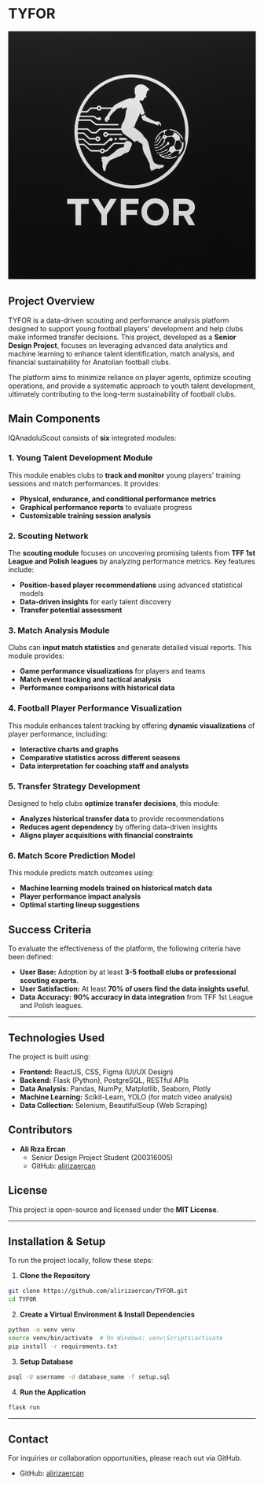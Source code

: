 # TYFOR
![TYFOR](TYFOR.png)
## Project Overview
TYFOR is a data-driven scouting and performance analysis platform designed to support young football players' development and help clubs make informed transfer decisions. This project, developed as a **Senior Design Project**, focuses on leveraging advanced data analytics and machine learning to enhance talent identification, match analysis, and financial sustainability for Anatolian football clubs.

The platform aims to minimize reliance on player agents, optimize scouting operations, and provide a systematic approach to youth talent development, ultimately contributing to the long-term sustainability of football clubs.

## Main Components
IQAnadoluScout consists of **six** integrated modules:

### 1. Young Talent Development Module
This module enables clubs to **track and monitor** young players' training sessions and match performances. It provides:
- **Physical, endurance, and conditional performance metrics**
- **Graphical performance reports** to evaluate progress
- **Customizable training session analysis**

### 2. Scouting Network
The **scouting module** focuses on uncovering promising talents from **TFF 1st League and Polish leagues** by analyzing performance metrics. Key features include:
- **Position-based player recommendations** using advanced statistical models
- **Data-driven insights** for early talent discovery
- **Transfer potential assessment**

### 3. Match Analysis Module
Clubs can **input match statistics** and generate detailed visual reports. This module provides:
- **Game performance visualizations** for players and teams
- **Match event tracking and tactical analysis**
- **Performance comparisons with historical data**

### 4. Football Player Performance Visualization
This module enhances talent tracking by offering **dynamic visualizations** of player performance, including:
- **Interactive charts and graphs**
- **Comparative statistics across different seasons**
- **Data interpretation for coaching staff and analysts**

### 5. Transfer Strategy Development
Designed to help clubs **optimize transfer decisions**, this module:
- **Analyzes historical transfer data** to provide recommendations
- **Reduces agent dependency** by offering data-driven insights
- **Aligns player acquisitions with financial constraints**

### 6. Match Score Prediction Model
This module predicts match outcomes using:
- **Machine learning models trained on historical match data**
- **Player performance impact analysis**
- **Optimal starting lineup suggestions**

## Success Criteria
To evaluate the effectiveness of the platform, the following criteria have been defined:
- **User Base:** Adoption by at least **3-5 football clubs or professional scouting experts**.
- **User Satisfaction:** At least **70% of users find the data insights useful**.
- **Data Accuracy:** **90% accuracy in data integration** from TFF 1st League and Polish leagues.

---

## Technologies Used
The project is built using:
- **Frontend:** ReactJS, CSS, Figma (UI/UX Design)
- **Backend:** Flask (Python), PostgreSQL, RESTful APIs
- **Data Analysis:** Pandas, NumPy, Matplotlib, Seaborn, Plotly
- **Machine Learning:** Scikit-Learn, YOLO (for match video analysis)
- **Data Collection:** Selenium, BeautifulSoup (Web Scraping)

## Contributors
- **Ali Rıza Ercan**
  - Senior Design Project Student (200316005)
  - GitHub: [alirizaercan](https://github.com/alirizaercan/TYFOR)

## License
This project is open-source and licensed under the **MIT License**.

---

## Installation & Setup
To run the project locally, follow these steps:

1. **Clone the Repository**
```bash
git clone https://github.com/alirizaercan/TYFOR.git
cd TYFOR
```

2. **Create a Virtual Environment & Install Dependencies**
```bash
python -m venv venv
source venv/bin/activate  # On Windows: venv\Scripts\activate
pip install -r requirements.txt
```

3. **Setup Database**
```bash
psql -U username -d database_name -f setup.sql
```

4. **Run the Application**
```bash
flask run
```

---

## Contact
For inquiries or collaboration opportunities, please reach out via GitHub.

- GitHub: [alirizaercan](https://github.com/alirizaercan/TYFOR)
